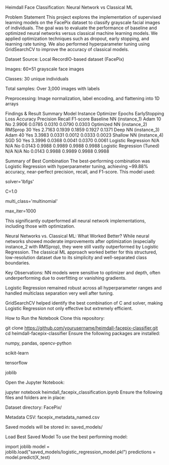 Heimdall Face Classification: Neural Network vs Classical ML

Problem Statement
This project explores the implementation of supervised learning models on the FacePix dataset to classify grayscale facial images of individuals.
The goal was to evaluate the performance of baseline and optimized neural networks versus classical machine learning models.
We applied optimization techniques such as dropout, early stopping, and learning rate tuning.
We also performed hyperparameter tuning using GridSearchCV to improve the accuracy of classical models.

Dataset
Source: Local RecordIO-based dataset (FacePix)

Images: 60×51 grayscale face images

Classes: 30 unique individuals

Total samples: Over 3,000 images with labels

Preprocessing: Image normalization, label encoding, and flattening into 1D arrays

Findings & Result Summary
Model Instance	Optimizer	Epochs	EarlyStopping	Loss	Accuracy	Precision	Recall	F1-score
Baseline NN (instance_1)	Adam	10	No	2.9906	0.0785	0.0310	0.0790	0.0303
Optimized NN (instance_2)	RMSprop	30	Yes	2.7163	0.1939	0.1859	0.1927	0.1371
Deep NN (instance_3)	Adam	40	Yes	3.3983	0.0331	0.0012	0.0333	0.0023
Shallow NN (instance_4)	SGD	50	Yes	3.3996	0.0368	0.0041	0.0370	0.0061
Logistic Regression	N/A	N/A	No	0.0143	0.9988	0.9989	0.9988	0.9988
Logistic Regression (Tuned)	N/A	N/A	No	0.0143	0.9988	0.9989	0.9988	0.9988

Summary of Best Combination
The best-performing combination was Logistic Regression with hyperparameter tuning, achieving ~99.88% accuracy, near-perfect precision, recall, and F1-score. This model used:

solver='lbfgs'

C=1.0

multi_class='multinomial'

max_iter=1000

This significantly outperformed all neural network implementations, including those with optimization.

Neural Networks vs. Classical ML: What Worked Better?
While neural networks showed moderate improvements after optimization (especially instance_2 with RMSprop), they were still vastly outperformed by Logistic Regression. The classical ML approach worked better for this structured, low-resolution dataset due to its simplicity and well-separated class boundaries.

Key Observations:
NN models were sensitive to optimizer and depth, often underperforming due to overfitting or vanishing gradients.

Logistic Regression remained robust across all hyperparameter ranges and handled multiclass separation very well after tuning.

GridSearchCV helped identify the best combination of C and solver, making Logistic Regression not only effective but extremely efficient.

How to Run the Notebook
Clone this repository:

git clone https://github.com/yourusername/heimdall-facepix-classifier.git
cd heimdall-facepix-classifier
Ensure the following packages are installed:

numpy, pandas, opencv-python

scikit-learn

tensorflow

joblib

Open the Jupyter Notebook:

jupyter notebook heimdall_facepix_classification.ipynb
Ensure the following files and folders are in place:

Dataset directory: FacePix/

Metadata CSV: facepix_metadata_named.csv

Saved models will be stored in: saved_models/

Load Best Saved Model
To use the best performing model:


import joblib
model = joblib.load("saved_models/logistic_regression_model.pkl")
predictions = model.predict(X_test)
